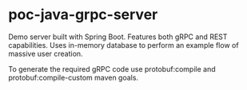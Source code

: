 # poc-java-grpc-server

Demo server built with Spring Boot. Features both gRPC and REST capabilities.
Uses in-memory database to perform an example flow of massive user creation.

To generate the required gRPC code use protobuf:compile and protobuf:compile-custom 
maven goals.
